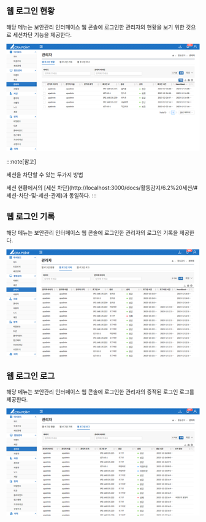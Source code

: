 ## 웹 로그인 현황
해당 메뉴는 보안관리 인터페이스 웹 콘솔에 로그인한 관리자의 현황을 보기 위한 것으로 세션차단 기능을 제공한다.

![웹 로그인 현황](image.png)

:::note[참고]
<p className='text-bold-with-margin'>세션을 차단할 수 있는 두가지 방법</p>
세션 현황에서의 [세션 차단](http://localhost:3000/docs/활동감지/6.2%20세션/#세션-차단-및-세션-관제)과 동일하다.
:::

## 웹 로그인 기록
해당 메뉴는 보안관리 인터페이스 웹 콘솔에 로그인한 관리자의 로그인 기록을 제공한다.

![웹 로그인 기록](image-2.png)


## 웹 로그인 로그
해당 메뉴는 보안관리 인터페이스 웹 콘솔에 로그인한 관리자의 증적된 로그인 로그를 제공한다.

![웹 로그인 로그](image-3.png)